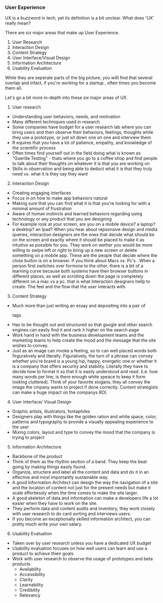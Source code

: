 ### User Experience

UX is a buzzword in tech, yet its definition is a bit unclear. What does 'UX' really mean?

There are six major areas that make up User Experience.
1. User Research
2. Interaction Design
3. Content Strategy
4. User Interface/Visual Design
5. Information Architecture
6. Usability Evaluation

While they are seperate parts of the big picture, you willl find that several overlap and infact, if you're working for a startup , often times you become them all.

Let's go a bit more in-depth into these six major areas of UX.

1. User research
 - Understanding user behaviors, needs, and motivation
 - Many different techniques used in research
 - Some companies have budget for a user research lab where you can bring users and then observe their behaviors, feelings, thoughts while they use a prototype, or just sit down one on one and interview them
 - R equires that you have a lot of patience, empathy, and knowledge of the scientific process
 - Often times find yourself out in the field doing what is known as "Guerilla Testing" - thats where you go to a coffee shop and find people to talk about their thoughts on whatever it is that you are working on
 - Skills in observation and being able to deduct what it is that they truly need vs. what it is they say they want

2. Interaction Design
  - Creating engaging interfaces
  - Focus in on how to make app behaviors natural
  - Making sure that you can find what it is that you're looking for with a minimal amount of frustration
  - Aware of human instincts and learned behaviors regarding using technology or any product that you are designing
  - For example look at your screen, are you on a mobile device? a laptop? a desktop? an Ipad? When you hear about repsonsive design and media queries, interaction designers are the ones that decide what should be on the screen and exactly where it should be placed to make it as intuitive as possible for you. They work on wether you would be more willing to swipe left or right to bring up a new screen or delete something on a mobile app. These are the people that decide where the close button is on a browser. If you think about Macs vs. Pc's . When a person first switches over formone to the other, there is a bit of a learning curve because both systems have their browser buttons in different places, as well as scrolling down the page is completely different on a mac vs a pc. that is what Interaction designers hellp to create. The feel and the flow that the user interacts with.					

3. Content Strategy
- Much more than just writing an essay and depositing into a pair of <p> tags				
- Has to be thought out and structured so that google and other search engines can easily find it and rank it higher on the search page
- Work hand in hand with the business development teams and the marketing teams to help create the mood and the message that the site wishes to convey. 
- Just as an image can invoke a feeling, so to can well placed words both firguratively and literally. Figuratively, the turn of a phrase can convey whether you're brand is a young hip, happy, energetic one or whether it is a company that offers security and stability. Literally they have to decide how to format it so that it is easily understood and read. (i.e. how many words per line, is there enough white speace to keep it form looking cluttered). Think of your favorite slogans, they all convey the image the cmpany wants to project if done correctly. Content strategists can make a huge impact on the companys ROI.

4. User Interface/ Visual Design
- Graphic artists, illustrators, fontaphiles
- Designers play with things like the golden ration and white space, color, patterns and typography to provide a visually appealing experience to the user
- Mixing colors, layout and type to convey the mood that the company is trying to project

5. Information Architecture
- Backbone of the product
- Think of them as the rhythm section of a band. They keep the beat going by making things easily found. 
- Organize, structere and label all the content and data and do it in an effective and most importantly sustainable way.   
- A good Information Architect can design the way the navigation of a site and the location of content not just for the present needs but make it scale effortlessly when the time comes to make the site larger.  
- A good skeleton of data and information can make a developers life a lot easier when they have to work on the site. 
- They perform data and content audits and inventory, they work closely with user research to do card sorting and interviews users. 
- If you become an exceptionally skilled information architect, you can pretty much write your own salary.

6. Usability Evaluation
- Taken over by user research unless you have a dedicated UX budget
- Usability evaluation focuses on how well users can learn and use a product to achieve thieir goals
- Work with user research to observe the usage of prototypes and beta products
  - Availability 
  - Accessibility
  - Clarity
  - Learnability
  - Credibility
  - Relevancy